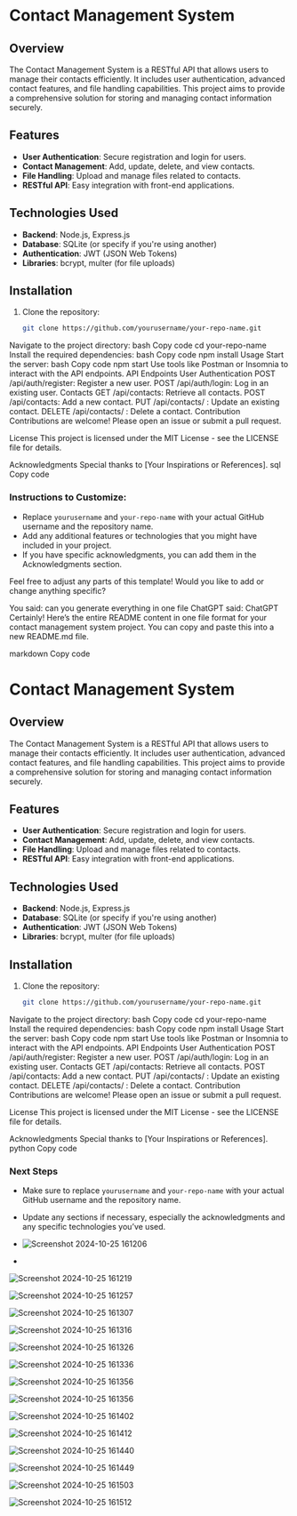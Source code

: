 # Contact Management System

## Overview

The Contact Management System is a RESTful API that allows users to manage their contacts efficiently. It includes user authentication, advanced contact features, and file handling capabilities. This project aims to provide a comprehensive solution for storing and managing contact information securely.

## Features

- **User Authentication**: Secure registration and login for users.
- **Contact Management**: Add, update, delete, and view contacts.
- **File Handling**: Upload and manage files related to contacts.
- **RESTful API**: Easy integration with front-end applications.

## Technologies Used

- **Backend**: Node.js, Express.js
- **Database**: SQLite (or specify if you're using another)
- **Authentication**: JWT (JSON Web Tokens)
- **Libraries**: bcrypt, multer (for file uploads)

## Installation

1. Clone the repository:
   ```bash
   git clone https://github.com/yourusername/your-repo-name.git
Navigate to the project directory:
bash
Copy code
cd your-repo-name
Install the required dependencies:
bash
Copy code
npm install
Usage
Start the server:
bash
Copy code
npm start
Use tools like Postman or Insomnia to interact with the API endpoints.
API Endpoints
User Authentication
POST /api/auth/register: Register a new user.
POST /api/auth/login: Log in an existing user.
Contacts
GET /api/contacts: Retrieve all contacts.
POST /api/contacts: Add a new contact.
PUT /api/contacts/
: Update an existing contact.
DELETE /api/contacts/
: Delete a contact.
Contribution
Contributions are welcome! Please open an issue or submit a pull request.

License
This project is licensed under the MIT License - see the LICENSE file for details.

Acknowledgments
Special thanks to [Your Inspirations or References].
sql
Copy code

### Instructions to Customize:
- Replace `yourusername` and `your-repo-name` with your actual GitHub username and the repository name.
- Add any additional features or technologies that you might have included in your project.
- If you have specific acknowledgments, you can add them in the Acknowledgments section.

Feel free to adjust any parts of this template! Would you like to add or change anything specific?





You said:
can you generate everything in one file
ChatGPT said:
ChatGPT
Certainly! Here’s the entire README content in one file format for your contact management system project. You can copy and paste this into a new README.md file.

markdown
Copy code
# Contact Management System

## Overview

The Contact Management System is a RESTful API that allows users to manage their contacts efficiently. It includes user authentication, advanced contact features, and file handling capabilities. This project aims to provide a comprehensive solution for storing and managing contact information securely.

## Features

- **User Authentication**: Secure registration and login for users.
- **Contact Management**: Add, update, delete, and view contacts.
- **File Handling**: Upload and manage files related to contacts.
- **RESTful API**: Easy integration with front-end applications.

## Technologies Used

- **Backend**: Node.js, Express.js
- **Database**: SQLite (or specify if you're using another)
- **Authentication**: JWT (JSON Web Tokens)
- **Libraries**: bcrypt, multer (for file uploads)

## Installation

1. Clone the repository:
   ```bash
   git clone https://github.com/yourusername/your-repo-name.git
Navigate to the project directory:
bash
Copy code
cd your-repo-name
Install the required dependencies:
bash
Copy code
npm install
Usage
Start the server:
bash
Copy code
npm start
Use tools like Postman or Insomnia to interact with the API endpoints.
API Endpoints
User Authentication
POST /api/auth/register: Register a new user.
POST /api/auth/login: Log in an existing user.
Contacts
GET /api/contacts: Retrieve all contacts.
POST /api/contacts: Add a new contact.
PUT /api/contacts/
: Update an existing contact.
DELETE /api/contacts/
: Delete a contact.
Contribution
Contributions are welcome! Please open an issue or submit a pull request.

License
This project is licensed under the MIT License - see the LICENSE file for details.

Acknowledgments
Special thanks to [Your Inspirations or References].
python
Copy code

### Next Steps
- Make sure to replace `yourusername` and `your-repo-name` with your actual GitHub username and the repository name.
- Update any sections if necessary, especially the acknowledgments and any specific technologies you’ve used.

- ![Screenshot 2024-10-25 161206](https://github.com/user-attachments/assets/1bc8c86e-dce2-4698-baf0-468ffd1f3425)
- 
![Screenshot 2024-10-25 161219](https://github.com/user-attachments/assets/43207957-56d8-42ac-a3a9-107dd86c8bdc)


![Screenshot 2024-10-25 161257](https://github.com/user-attachments/assets/341372e3-6348-4871-b754-2d616034701f)

![Screenshot 2024-10-25 161307](https://github.com/user-attachments/assets/4ed01f68-83a0-4197-8af2-b80f6862e9d6)

![Screenshot 2024-10-25 161316](https://github.com/user-attachments/assets/95de2b8e-bc3a-4526-a68f-4d3525d6f3a1)


![Screenshot 2024-10-25 161326](https://github.com/user-attachments/assets/4a4c6d86-3ebe-4574-a001-4c2933ea4af3)

![Screenshot 2024-10-25 161336](https://github.com/user-attachments/assets/1d2e4d86-1ede-480a-b97c-e23e8084dbc4)

![Screenshot 2024-10-25 161356](https://github.com/user-attachments/assets/9596f36f-3c14-4c61-8fd7-6176c50c15aa)

![Screenshot 2024-10-25 161356](https://github.com/user-attachments/assets/d58b8d4b-164f-41c2-a5e4-51654eca986b)

![Screenshot 2024-10-25 161402](https://github.com/user-attachments/assets/7263348b-92bd-4c41-ba1f-8c8dd520ce91)

![Screenshot 2024-10-25 161412](https://github.com/user-attachments/assets/518a7303-341b-4ea4-b0ab-e3245c552335)

![Screenshot 2024-10-25 161440](https://github.com/user-attachments/assets/2a0409ac-8aca-4281-8bb4-4541b9038234)


![Screenshot 2024-10-25 161449](https://github.com/user-attachments/assets/878039ed-5332-4e34-b946-13b8dd4a9be0)


![Screenshot 2024-10-25 161503](https://github.com/user-attachments/assets/1724c363-5060-4fce-a006-9c0a66e75417)


![Screenshot 2024-10-25 161512](https://github.com/user-attachments/assets/5d51e766-2cc5-4d0c-a451-88d5ec142b42)








